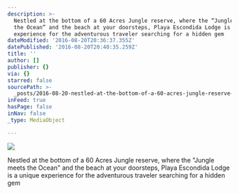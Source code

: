 ```yaml
---
description: >-
  Nestled at the bottom of a 60 Acres Jungle reserve, where the “Jungle meets
  the Ocean” and the beach at your doorsteps, Playa Escondida Lodge is a unique
  experience for the adventurous traveler searching for a hidden gem 
dateModified: '2016-08-20T20:36:37.355Z'
datePublished: '2016-08-20T20:40:35.259Z'
title: ''
author: []
publisher: {}
via: {}
starred: false
sourcePath: >-
  _posts/2016-08-20-nestled-at-the-bottom-of-a-60-acres-jungle-reserve-where-th.md
inFeed: true
hasPage: false
inNav: false
_type: MediaObject

---
```

![](https://the-grid-user-content.s3-us-west-2.amazonaws.com/c0017117-4747-4c93-ad70-1bfcde96bfe5.jpg)

Nestled at the bottom of a 60 Acres Jungle reserve, where the "Jungle meets the Ocean" and the beach at your doorsteps, Playa Escondida Lodge is a unique experience for the adventurous traveler searching for a hidden gem